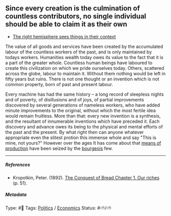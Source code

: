 ## Since every creation is the culmination of countless contributors, no single individual should be able to claim it as their own

* [The right hemisphere sees things in their context](The%20right%20hemisphere%20sees%20things%20in%20their%20context.md)

The value of all goods and services have been created by the accumulated labour of the countless workers of the past, and is only maintained by todays workers. Humanities wealth today owes its value to the fact that it is a part of the greater whole. Countless human beings have laboured to create this civilization on which we pride ourselves today. Others, scattered across the globe, labour to maintain it. Without them nothing would be left in fifty years but ruins. There is not one thought or an invention which is not common property, born of past and present labour.

Every machine has had the same history – a long record of sleepless nights and of poverty, of disillusions and of joys, of partial improvements discovered by several generations of nameless workers, who have added minute improvements to the original, without which the most fertile idea would remain fruitless. More than that: every new invention is a synthesis, and the resultant of innumerable inventions which have preceded it. Each discovery and advance owes its being to the physical and mental efforts of the past and the present. By what right then can anyone whatever appropriate even the slitest protion this immense whole and say "This is mine, not yours?" However over the ages It has come about that [means of production](Means%20of%20production.md) have been seized by the [bourgeois](Bourgeoisie.md) few.

---

##### References

* Kropotkin, Peter. (1892). [The Conquest of Bread Chapter 1. Our riches](The%20Conquest%20of%20Bread%20Chapter%201.%20Our%20riches.md) (p. 51).

##### Metadata

Type: #🔴 
Tags: [Politics](Politics.md) / [Economics]()
Status: #⛅️/⛅️ 
